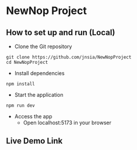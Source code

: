 # NewNop Project

## How to set up and run (Local)

- Clone the Git repository

```
git clone https://github.com/jnsia/NewNopProject
cd NewNopProject
```

- Install dependencies

```
npm install
```

- Start the application

```
npm run dev
```

- Access the app
  - Open localhost:5173 in your browser

## Live Demo Link
